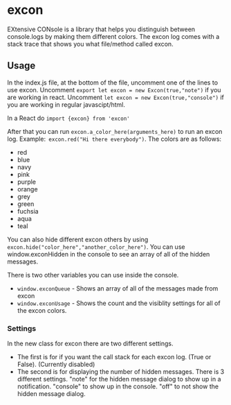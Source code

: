 # excon
EXtensive CONsole is a library that helps you distinguish between console.logs by making them different colors. The excon log comes with a stack trace that shows you what file/method called excon. 

## Usage
In the index.js file, at the bottom of the file, uncomment one of the lines to use excon. Uncomment `export let excon = new Excon(true,"note")` if you are working in react. Uncomment `let excon = new Excon(true,"console")` if you are working in regular javascipt/html.

In a React do `import {excon} from 'excon'`

After that you can run `excon.a_color_here(arguments_here)` to run an excon log. Example:` excon.red("Hi there everybody")`.
The colors are as follows:
- red
- blue
- navy 
- pink
- purple
- orange
- grey
- green
- fuchsia
- aqua
- teal

You can also hide different excon others by using `excon.hide("color_here","another_color_here")`. You can use window.exconHidden in the console to see an array of all of the hidden messages.

There is two other variables you can use inside the console.
- `window.exconQueue` - Shows an array of all of the messages made from excon
- `window.exconUsage` - Shows the count and the visiblity settings for all of the excon colors.

### Settings
In the new class for excon there are two different settings.
- The first is for if you want the call stack for each excon log. (True or False). (Currently disabled)
- The second is for displaying the number of hidden messages. There is 3 different settings. "note" for the hidden message dialog to show up in a notification. "console" to show up in the console. "off" to not show the hidden message dialog.

